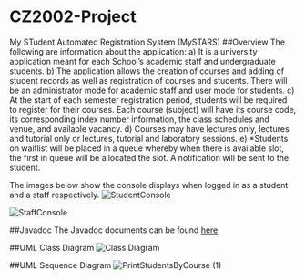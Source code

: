 # CZ2002-Project
My STudent Automated Registration System (MySTARS)
##Overview
The following are information about the application:
a) It is a university application meant for each School’s academic staff and
undergraduate students.
b) The application allows the creation of courses and adding of student records as well
as registration of courses and students. There will be an administrator mode for
academic staff and user mode for students.
c) At the start of each semester registration period, students will be required to register
for their courses. Each course (subject) will have its course code, its corresponding
index number information, the class schedules and venue, and available vacancy.
d) Courses may have lectures only, lectures and tutorial only or lectures, tutorial and
laboratory sessions.
e) *Students on waitlist will be placed in a queue whereby when there is available slot,
the first in queue will be allocated the slot. A notification will be sent to the student.

The images below show the console displays when logged in as a student and a staff respectively.
![StudentConsole](https://user-images.githubusercontent.com/70562873/100107529-b4eedf80-2ea4-11eb-9c60-d644fd2b956a.JPG)

![StaffConsole](https://user-images.githubusercontent.com/70562873/100107664-d9e35280-2ea4-11eb-81ae-711c28a2b6b3.JPG)

##Javadoc
The Javadoc documents can be found [here](https://github.com/madrackwp/CZ2002-Project/tree/main/html)

##UML Class Diagram
![Class Diagram](https://user-images.githubusercontent.com/70562873/100108133-6e4db500-2ea5-11eb-86dc-91fed765990d.png)

##UML Sequence Diagram
![PrintStudentsByCourse (1)](https://user-images.githubusercontent.com/70562873/100108255-8cb3b080-2ea5-11eb-90a8-30a164ab6443.png)
